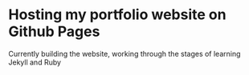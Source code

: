 # Hosting my portfolio website on Github Pages
Currently building the website, working through the stages of learning Jekyll and Ruby